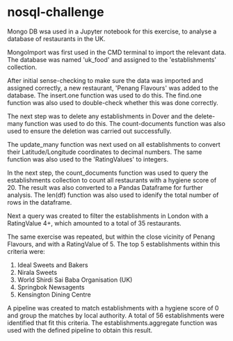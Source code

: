 # nosql-challenge

Mongo DB wsa used in a Jupyter notebook for this exercise, to analyse a database of restaurants in the UK.

MongoImport was first used in the CMD terminal to import the relevant data. The database was named 'uk_food' and assigned to the 'establishments' collection.

After initial sense-checking to make sure the data was imported and assigned correctly, a new restaurant, 'Penang Flavours' was added to the database. The insert.one function was used to do this. The find.one function was also used to double-check whether this was done correctly.

The next step was to delete any establishments in Dover and the delete-many function was used to do this. The count-documents function was also used to ensure the deletion was carried out successfully.

The update_many function was next used on all establishments to convert their Latitude/Longitude coordinates to decimal numbers. The same function was also used to the 'RatingValues' to integers.

In the next step, the count_documents function was used to query the establishments collection to count all restaurants with a hygiene score of 20. The result was also converted to a Pandas Dataframe for further analysis. The len(df) function was also used to idenify the total number of rows in the dataframe.

Next a query was created to filter the establishments in London with a RatingValue 4+, which amounted to a total of 35 restaurants.

The same exercise was repeated, but within the close vicinity of Penang Flavours, and with a RatingValue of 5. The top 5 establishments within this criteria were:

1) Ideal Sweets and Bakers
2) Nirala Sweets
3) World Shirdi Sai Baba Organisation (UK)
4) Springbok Newsagents
5) Kensington Dining Centre

A pipeline was created to match establishments with a hygiene score of 0 and group the matches by local authority. A total of 56 establishments were identified that fit this criteria. The establishments.aggregate function was used with the defined pipeline to obtain this result.

